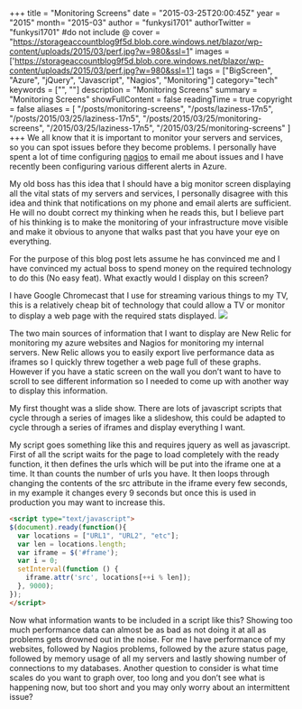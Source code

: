 +++
title = "Monitoring Screens"
date = "2015-03-25T20:00:45Z"
year = "2015"
month= "2015-03"
author = "funkysi1701"
authorTwitter = "funkysi1701" #do not include @
cover = "https://storageaccountblog9f5d.blob.core.windows.net/blazor/wp-content/uploads/2015/03/perf.jpg?w=980&ssl=1"
images = ['https://storageaccountblog9f5d.blob.core.windows.net/blazor/wp-content/uploads/2015/03/perf.jpg?w=980&ssl=1']
tags = ["BigScreen", "Azure", "jQuery", "Javascript", "Nagios", "Monitoring"]
category="tech"
keywords = ["", ""]
description =  "Monitoring Screens"
summary = "Monitoring Screens"
showFullContent = false
readingTime = true
copyright = false
aliases = [
    "/posts/monitoring-screens",
    "/posts/laziness-17n5",
    "/posts/2015/03/25/laziness-17n5",
    "/posts/2015/03/25/monitoring-screens",
    "/2015/03/25/laziness-17n5",
    "/2015/03/25/monitoring-screens"
]
+++
We all know that it is important to monitor your servers and services, so you can spot issues before they become problems. I personally have spent a lot of time configuring [nagios](http://www.funkysi1701.com/2014/09/24/i-love-nagios/) to email me about issues and I have recently been configuring various different alerts in Azure.

My old boss has this idea that I should have a big monitor screen displaying all the vital stats of my servers and services, I personally disagree with this idea and think that notifications on my phone and email alerts are sufficient. He will no doubt correct my thinking when he reads this, but I believe part of his thinking is to make the monitoring of your infrastructure move visible and make it obvious to anyone that walks past that you have your eye on everything.

For the purpose of this blog post lets assume he has convinced me and I have convinced my actual boss to spend money on the required technology to do this (No easy feat). What exactly would I display on this screen?

I have Google Chromecast that I use for streaming various things to my TV, this is a relatively cheap bit of technology that could allow a TV or monitor to display a web page with the required stats displayed. 
![](https://storageaccountblog9f5d.blob.core.windows.net/blazor/wp-content/uploads/2015/03/perf.jpg?w=980&ssl=1)

The two main sources of information that I want to display are New Relic for monitoring my azure websites and Nagios for monitoring my internal servers. New Relic allows you to easily export live performance data as iframes so I quickly threw together a web page full of these graphs. However if you have a static screen on the wall you don’t want to have to scroll to see different information so I needed to come up with another way to display this information.

My first thought was a slide show. There are lots of javascript scripts that cycle through a series of images like a slideshow, this could be adapted to cycle through a series of iframes and display everything I want.

My script goes something like this and requires jquery as well as javascript. First of all the script waits for the page to load completely with the ready function, it then defines the urls which will be put into the iframe one at a time. It than counts the number of urls you have. It then loops through changing the contents of the src attribute in the iframe every few seconds, in my example it changes every 9 seconds but once this is used in production you may want to increase this.

```html
<script type="text/javascript">
$(document).ready(function(){
  var locations = ["URL1", "URL2", "etc"];
  var len = locations.length;
  var iframe = $('#frame'); 
  var i = 0;
  setInterval(function () {
    iframe.attr('src', locations[++i % len]);
  }, 9000);
});
</script>
```

Now what information wants to be included in a script like this? Showing too much performance data can almost be as bad as not doing it at all as problems gets drowned out in the noise. For me I have performance of my websites, followed by Nagios problems, followed by the azure status page, followed by memory usage of all my servers and lastly showing number of connections to my databases. Another question to consider is what time scales do you want to graph over, too long and you don’t see what is happening now, but too short and you may only worry about an intermittent issue?
